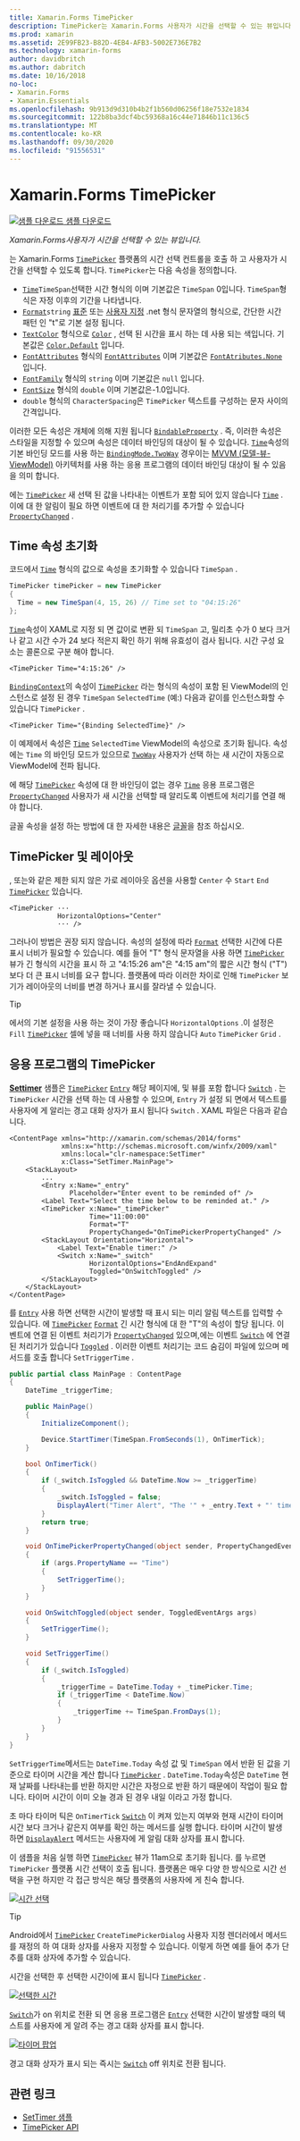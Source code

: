 ```yaml
---
title: Xamarin.Forms TimePicker
description: TimePicker는 Xamarin.Forms 사용자가 시간을 선택할 수 있는 뷰입니다. 이 문서에서는 응용 프로그램에서 TimePicker를 사용 하는 방법을 설명 합니다 Xamarin.Forms .
ms.prod: xamarin
ms.assetid: 2E99FB23-B82D-4EB4-AFB3-5002E736E7B2
ms.technology: xamarin-forms
author: davidbritch
ms.author: dabritch
ms.date: 10/16/2018
no-loc:
- Xamarin.Forms
- Xamarin.Essentials
ms.openlocfilehash: 9b913d9d310b4b2f1b560d06256f18e7532e1834
ms.sourcegitcommit: 122b8ba3dcf4bc59368a16c44e71846b11c136c5
ms.translationtype: MT
ms.contentlocale: ko-KR
ms.lasthandoff: 09/30/2020
ms.locfileid: "91556531"
---
```

# <a name="no-locxamarinforms-timepicker"></a>Xamarin.Forms TimePicker

[![샘플 다운로드](~/media/shared/download.png) 샘플 다운로드](https://docs.microsoft.com/samples/xamarin/xamarin-forms-samples/userinterface-timepicker)

_Xamarin.Forms사용자가 시간을 선택할 수 있는 뷰입니다._

는 Xamarin.Forms [`TimePicker`](xref:Xamarin.Forms.TimePicker) 플랫폼의 시간 선택 컨트롤을 호출 하 고 사용자가 시간을 선택할 수 있도록 합니다. `TimePicker`는 다음 속성을 정의합니다.

- [`Time`](xref:Xamarin.Forms.TimePicker.Time)`TimeSpan`선택한 시간 형식의 이며 기본값은 `TimeSpan` 0입니다. `TimeSpan`형식은 자정 이후의 기간을 나타냅니다.
- [`Format`](xref:Xamarin.Forms.TimePicker.Format)`string` [표준](/dotnet/standard/base-types/standard-date-and-time-format-strings/) 또는 [사용자 지정](/dotnet/standard/base-types/custom-date-and-time-format-strings/) .net 형식 문자열의 형식으로, 간단한 시간 패턴 인 "t"로 기본 설정 됩니다.
- [`TextColor`](xref:Xamarin.Forms.TimePicker.TextColor) 형식으로 [`Color`](xref:Xamarin.Forms.Color) , 선택 된 시간을 표시 하는 데 사용 되는 색입니다. 기본값은 [`Color.Default`](xref:Xamarin.Forms.Color.Default) 입니다.
- [`FontAttributes`](xref:Xamarin.Forms.TimePicker.FontAttributes) 형식의 [`FontAttributes`](xref:Xamarin.Forms.FontAttributes) 이며 기본값은 [`FontAtributes.None`](xref:Xamarin.Forms.FontAttributes.None) 입니다.
- [`FontFamily`](xref:Xamarin.Forms.TimePicker.FontFamily) 형식의 `string` 이며 기본값은 `null` 입니다.
- [`FontSize`](xref:Xamarin.Forms.TimePicker.FontSize) 형식의 `double` 이며 기본값은-1.0입니다.
- `double` 형식의 `CharacterSpacing`은 `TimePicker` 텍스트를 구성하는 문자 사이의 간격입니다.

이러한 모든 속성은 개체에 의해 지원 됩니다 [`BindableProperty`](xref:Xamarin.Forms.BindableProperty) . 즉, 이러한 속성은 스타일을 지정할 수 있으며 속성은 데이터 바인딩의 대상이 될 수 있습니다. [`Time`](xref:Xamarin.Forms.TimePicker.Time)속성의 기본 바인딩 모드를 사용 하는 [`BindingMode.TwoWay`](xref:Xamarin.Forms.BindingMode.TwoWay) 경우이는 [MVVM (모델-뷰-ViewModel)](~/xamarin-forms/enterprise-application-patterns/mvvm.md) 아키텍처를 사용 하는 응용 프로그램의 데이터 바인딩 대상이 될 수 있음을 의미 합니다.

에는 [`TimePicker`](xref:Xamarin.Forms.TimePicker) 새 선택 된 값을 나타내는 이벤트가 포함 되어 있지 않습니다 [`Time`](xref:Xamarin.Forms.TimePicker.Time) . 이에 대 한 알림이 필요 하면 이벤트에 대 한 처리기를 추가할 수 있습니다 [`PropertyChanged`](xref:Xamarin.Forms.BindableObject.PropertyChanged) .

## <a name="initializing-the-time-property"></a>Time 속성 초기화

코드에서 [`Time`](xref:Xamarin.Forms.TimePicker.Time) 형식의 값으로 속성을 초기화할 수 있습니다 `TimeSpan` .

```csharp
TimePicker timePicker = new TimePicker
{
  Time = new TimeSpan(4, 15, 26) // Time set to "04:15:26"
};
```

[`Time`](xref:Xamarin.Forms.TimePicker.Time)속성이 XAML로 지정 되 면 값이로 변환 되 `TimeSpan` 고, 밀리초 수가 0 보다 크거나 같고 시간 수가 24 보다 적은지 확인 하기 위해 유효성이 검사 됩니다. 시간 구성 요소는 콜론으로 구분 해야 합니다.

```xaml
<TimePicker Time="4:15:26" />
```

[`BindingContext`](xref:Xamarin.Forms.BindableObject.BindingContext)의 속성이 [`TimePicker`](xref:Xamarin.Forms.TimePicker) 라는 형식의 속성이 포함 된 ViewModel의 인스턴스로 설정 된 경우 `TimeSpan` `SelectedTime` (예:) 다음과 같이를 인스턴스화할 수 있습니다 `TimePicker` .

```xaml
<TimePicker Time="{Binding SelectedTime}" />
```

이 예제에서 속성은 [`Time`](xref:Xamarin.Forms.TimePicker.Time) `SelectedTime` ViewModel의 속성으로 초기화 됩니다. 속성에는 `Time` 의 바인딩 모드가 있으므로 [`TwoWay`](xref:Xamarin.Forms.BindingMode.TwoWay) 사용자가 선택 하는 새 시간이 자동으로 ViewModel에 전파 됩니다.

에 해당 [`TimePicker`](xref:Xamarin.Forms.TimePicker) 속성에 대 한 바인딩이 없는 경우 [`Time`](xref:Xamarin.Forms.TimePicker.Time) 응용 프로그램은 [`PropertyChanged`](xref:Xamarin.Forms.BindableObject.PropertyChanged) 사용자가 새 시간을 선택할 때 알리도록 이벤트에 처리기를 연결 해야 합니다.

글꼴 속성을 설정 하는 방법에 대 한 자세한 내용은 [글꼴](~/xamarin-forms/user-interface/text/fonts.md)을 참조 하십시오.

## <a name="timepicker-and-layout"></a>TimePicker 및 레이아웃

, 또는와 같은 제한 되지 않은 가로 레이아웃 옵션을 사용할 `Center` 수 `Start` `End` [`TimePicker`](xref:Xamarin.Forms.TimePicker) 있습니다.

```xaml
<TimePicker ···
            HorizontalOptions="Center"
            ··· />
```

그러나이 방법은 권장 되지 않습니다. 속성의 설정에 따라 [`Format`](xref:Xamarin.Forms.TimePicker.Format) 선택한 시간에 다른 표시 너비가 필요할 수 있습니다. 예를 들어 "T" 형식 문자열을 사용 하면 [`TimePicker`](xref:Xamarin.Forms.TimePicker) 뷰가 긴 형식의 시간을 표시 하 고 "4:15:26 am"은 "4:15 am"의 짧은 시간 형식 ("T") 보다 더 큰 표시 너비를 요구 합니다. 플랫폼에 따라 이러한 차이로 인해 `TimePicker` 보기가 레이아웃의 너비를 변경 하거나 표시를 잘라낼 수 있습니다.

> [!TIP]
> 에서의 기본 설정을 사용 하는 것이 가장 좋습니다 `HorizontalOptions` .이 설정은 `Fill` [`TimePicker`](xref:Xamarin.Forms.TimePicker) 셀에 넣을 때 너비를 사용 하지 않습니다 `Auto` `TimePicker` `Grid` .

## <a name="timepicker-in-an-application"></a>응용 프로그램의 TimePicker

[**Settimer**](/samples/xamarin/xamarin-forms-samples/userinterface-timepicker) 샘플은 [`TimePicker`](xref:Xamarin.Forms.TimePicker) [`Entry`](xref:Xamarin.Forms.Entry) 해당 페이지에, 및 뷰를 포함 합니다 [`Switch`](xref:Xamarin.Forms.Switch) . 는 `TimePicker` 시간을 선택 하는 데 사용할 수 있으며, `Entry` 가 설정 되 면에서 텍스트를 사용자에 게 알리는 경고 대화 상자가 표시 됩니다 `Switch` . XAML 파일은 다음과 같습니다.

```xaml
<ContentPage xmlns="http://xamarin.com/schemas/2014/forms"
             xmlns:x="http://schemas.microsoft.com/winfx/2009/xaml"
             xmlns:local="clr-namespace:SetTimer"
             x:Class="SetTimer.MainPage">
    <StackLayout>
        ...
        <Entry x:Name="_entry"
               Placeholder="Enter event to be reminded of" />
        <Label Text="Select the time below to be reminded at." />
        <TimePicker x:Name="_timePicker"
                    Time="11:00:00"
                    Format="T"
                    PropertyChanged="OnTimePickerPropertyChanged" />
        <StackLayout Orientation="Horizontal">
            <Label Text="Enable timer:" />
            <Switch x:Name="_switch"
                    HorizontalOptions="EndAndExpand"
                    Toggled="OnSwitchToggled" />
        </StackLayout>
    </StackLayout>
</ContentPage>
```

를 [`Entry`](xref:Xamarin.Forms.Entry) 사용 하면 선택한 시간이 발생할 때 표시 되는 미리 알림 텍스트를 입력할 수 있습니다. 에 [`TimePicker`](xref:Xamarin.Forms.TimePicker) [`Format`](xref:Xamarin.Forms.TimePicker.Format) 긴 시간 형식에 대 한 "T"의 속성이 할당 됩니다. 이벤트에 연결 된 이벤트 처리기가 [`PropertyChanged`](xref:Xamarin.Forms.BindableObject.PropertyChanged) 있으며,에는 이벤트 [`Switch`](xref:Xamarin.Forms.Switch) 에 연결 된 처리기가 있습니다 [`Toggled`](xref:Xamarin.Forms.Switch.Toggled) . 이러한 이벤트 처리기는 코드 숨김이 파일에 있으며 메서드를 호출 합니다 `SetTriggerTime` .

```csharp
public partial class MainPage : ContentPage
{
    DateTime _triggerTime;

    public MainPage()
    {
        InitializeComponent();

        Device.StartTimer(TimeSpan.FromSeconds(1), OnTimerTick);
    }

    bool OnTimerTick()
    {
        if (_switch.IsToggled && DateTime.Now >= _triggerTime)
        {
            _switch.IsToggled = false;
            DisplayAlert("Timer Alert", "The '" + _entry.Text + "' timer has elapsed", "OK");
        }
        return true;
    }

    void OnTimePickerPropertyChanged(object sender, PropertyChangedEventArgs args)
    {
        if (args.PropertyName == "Time")
        {
            SetTriggerTime();
        }
    }

    void OnSwitchToggled(object sender, ToggledEventArgs args)
    {
        SetTriggerTime();
    }

    void SetTriggerTime()
    {
        if (_switch.IsToggled)
        {
            _triggerTime = DateTime.Today + _timePicker.Time;
            if (_triggerTime < DateTime.Now)
            {
                _triggerTime += TimeSpan.FromDays(1);
            }
        }
    }
}
```

`SetTriggerTime`메서드는 `DateTime.Today` 속성 값 및 `TimeSpan` 에서 반환 된 값을 기준으로 타이머 시간을 계산 합니다 [`TimePicker`](xref:Xamarin.Forms.TimePicker) . `DateTime.Today`속성은 `DateTime` 현재 날짜를 나타내는를 반환 하지만 시간은 자정으로 반환 하기 때문에이 작업이 필요 합니다. 타이머 시간이 이미 오늘 경과 된 경우 내일 이라고 가정 합니다.

초 마다 타이머 틱은 `OnTimerTick` [`Switch`](xref:Xamarin.Forms.Switch) 이 켜져 있는지 여부와 현재 시간이 타이머 시간 보다 크거나 같은지 여부를 확인 하는 메서드를 실행 합니다. 타이머 시간이 발생 하면 [`DisplayAlert`](xref:Xamarin.Forms.Page.DisplayAlert*) 메서드는 사용자에 게 알림 대화 상자를 표시 합니다.

이 샘플을 처음 실행 하면 [`TimePicker`](xref:Xamarin.Forms.TimePicker) 뷰가 11am으로 초기화 됩니다. 를 누르면 `TimePicker` 플랫폼 시간 선택이 호출 됩니다. 플랫폼은 매우 다양 한 방식으로 시간 선택을 구현 하지만 각 접근 방식은 해당 플랫폼의 사용자에 게 친숙 합니다.

[![시간 선택](timepicker-images/timepicker-open.png "시간 선택")](timepicker-images/timepicker-open-large.png#lightbox "시간 선택")

> [!TIP]
> Android에서 [`TimePicker`](xref:Xamarin.Forms.TimePicker) `CreateTimePickerDialog` 사용자 지정 렌더러에서 메서드를 재정의 하 여 대화 상자를 사용자 지정할 수 있습니다. 이렇게 하면 예를 들어 추가 단추를 대화 상자에 추가할 수 있습니다.

시간을 선택한 후 선택한 시간이에 표시 됩니다 [`TimePicker`](xref:Xamarin.Forms.TimePicker) .

[![선택한 시간](timepicker-images/timepicker-selected.png "선택한 시간")](timepicker-images/timepicker-selected-large.png#lightbox "선택한 시간")

[`Switch`](xref:Xamarin.Forms.Switch)가 on 위치로 전환 되 면 응용 프로그램은 [`Entry`](xref:Xamarin.Forms.Entry) 선택한 시간이 발생할 때의 텍스트를 사용자에 게 알려 주는 경고 대화 상자를 표시 합니다.

[![타이머 팝업](timepicker-images/timer-test.png "타이머 팝업")](timepicker-images/timer-test-large.png#lightbox "타이머 팝업")

경고 대화 상자가 표시 되는 즉시는 [`Switch`](xref:Xamarin.Forms.Switch) off 위치로 전환 됩니다.

## <a name="related-links"></a>관련 링크

- [SetTimer 샘플](/samples/xamarin/xamarin-forms-samples/userinterface-timepicker)
- [TimePicker API](xref:Xamarin.Forms.TimePicker)
